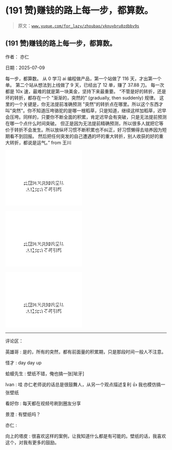 # (191 赞)赚钱的路上每一步，都算数。

> 原文：[`www.yuque.com/for_lazy/zhoubao/vknuybru0zdbbv9s`](https://www.yuque.com/for_lazy/zhoubao/vknuybru0zdbbv9s)

## (191 赞)赚钱的路上每一步，都算数。

作者： 亦仁

日期：2025-07-09

每一步，都算数。 从 0 学习 ai 编程做产品，第一个站做了 116 天，才出第一个单。 第二个站从想法到上线做了 9 天，已经出了 12 单，赚了 37.88
刀。 每一次都是 10x 速，最难的就是第一块美金，坚持下来最重要。 “不管是好的转折，还是坏的转折，都存在一个 "渐渐的，突然的" (gradually,
then suddenly) 规律。 这里的一个关键是，你无法提前准确预测
"突然"的转折点在哪里。所以这个东西才叫"突然"。你不知道压垮骆驼的是哪一根稻草，只是知道，继续这样加稻草，迟早会压垮。同样的，只要你不断全面的积累，肯定迟早会有突破，只是无法提前预测在哪一个点什么时间突破。
但正是因为无法提前精确预测，所以很多人就把它等价于转折不会发生。所以放纵坏习惯不断积累也不纠正，好习惯懒得去培养因为短期看不到回报。
然后把任何突发的自己遭遇的坏的重大转折，别人收获的好的重大转折，都说是运气。” from 王川

![](img/9767b269f7ac2f46d48c703cddaf1c4d.png "None")

![](img/91d400717b843d2fcff8f49430708e62.png "None")

![](img/32a89ff1ad4b0e61685db2375ec29da8.png "None")

* * *

评论区：

英雄哥 : 是的，所有的突然，都有前面量的积累期，只是那段时间一般人不注意。

怪才 : day day up

蛤蟆先生 : 壁纸不错，俺也搞一张[呲牙]

Ivan : 哇 亦仁老师说的话总是很鼓舞人，从另一个观点描述复利 👍 我也模仿搞一张壁纸

看好你 : 每天都在视频号刷到圈友分享

景澄 : 有壁纸吗？

亦仁 :

向上的塔皮 : 很喜欢这样的案例，让我知道什么都是有可能的。壁纸的话，我喜欢这个，对我有更多的鼓励。